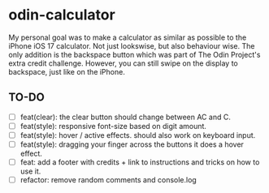 # odin-calculator

My personal goal was to make a calculator as similar as possible to the iPhone iOS 17 calculator. Not just lookswise, but also behaviour wise. The only addition is the backspace button which was part of The Odin Project's extra credit challenge. However, you can still swipe on the display to backspace, just like on the iPhone.

## TO-DO

- [ ] feat(clear): the clear button should change between AC and C.
- [ ] feat(style): responsive font-size based on digit amount.
- [ ] feat(style): hover / active effects. should also work on keyboard input.
- [ ] feat(style): dragging your finger across the buttons it does a hover effect.
- [ ] feat: add a footer with credits + link to instructions and tricks on how to use it.
- [ ] refactor: remove random comments and console.log
